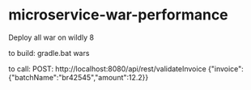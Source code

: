 # microservice-war-performance

Deploy all war on wildly 8

to build:
gradle.bat wars

to call:
POST: http://localhost:8080/api/rest/validateInvoice
{"invoice":{"batchName":"br42545","amount":12.2}}
